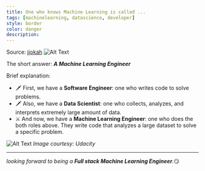 ```yaml
---
title: One who knows Machine Learning is called ...
tags: [machinelearning, datascience, developer]
style: border
color: danger
description: 
---
```


Source: [jjokah](https://dev.to/jjokah/one-who-knows-machine-learning-is-called-3ko8)
![Alt Text](https://dev-to-uploads.s3.amazonaws.com/i/7gp8n56o5nt420i5p38q.png)

The short answer: _**A Machine Learning Engineer**_

Brief explanation:

* 🗡️ First, we have a **Software Engineer**: one who writes code to solve problems.
* 🗡️ Also, we have a **Data Scientist**: one who collects, analyzes, and interprets extremely large amount of data.
* ⚔️ And now, we have a **Machine Learning Engineer**: one who does the both roles above. They write code that analyzes a large dataset to solve a specific problem.

![Alt Text](https://dev-to-uploads.s3.amazonaws.com/i/j8mf2wc75x8hgo0ngvqj.png)
_Image courtesy: Udacity_

---
_looking forward to being a **Full stack Machine Learning Engineer**._😏